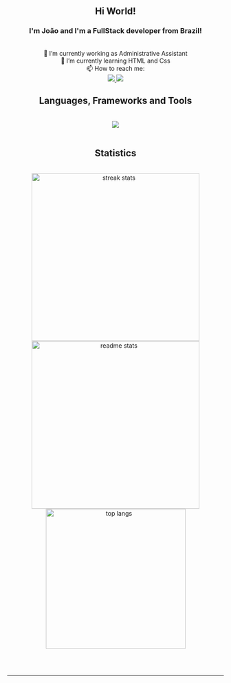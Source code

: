 <h2 align = "center"> Hi World! </h3>
<h3 align = "center">I'm João and I'm a FullStack developer from Brazil! </h3>

<br/>

<div align = "center">
🔭 I’m currently working as Administrative Assistant <br/>
🌱 I’m currently learning HTML and Css <br/>
📫 How to reach me:  <br/>
<a href="linkedin.com/in/joaoncarvalho/" target="_blank">
<img src="https://img.shields.io/badge/LinkedIn-0077B5?style=for-the-badge&logo=linkedin&logoColor=white" target="_blank"/>
</a>
<a href="mailto:carvalho.jjnc@gmail.com" target="_blank">
<img src="https://img.shields.io/badge/Gmail-D14836?style=for-the-badge&logo=gmail&logoColor=white" target="_blank"/>
</a>
</div>

<div align = "center">
<h2> Languages, Frameworks and Tools </h2>
<br/>
<div align="center">
  <img src="https://skillicons.dev/icons?i=html,css,javascript,nodejs" /><br>
</div>

<br/>

<h2 align="center">Statistics</h2>
<br>
<div align=center>
  <img width=390 src="https://streak-stats.demolab.com/?user=joaoncr&count_private=true&theme=react&border_radius=10" alt="streak stats"/>
  <img width=390 src="https://github-readme-stats.vercel.app/api?username=joaoncr&count_private=true&show_icons=true&theme=react&rank_icon=github&border_radius=10" alt="readme stats" />
  <br/>
  <img width=325 align="center" src="https://github-readme-stats.vercel.app/api/top-langs/?username=joaoncr&hide=HTML&langs_count=8&layout=compact&theme=react&border_radius=10&size_weight=0.5&count_weight=0.5&exclude_repo=github-readme-stats" alt="top langs" />
</div>

<br/><br/>

<hr/>

